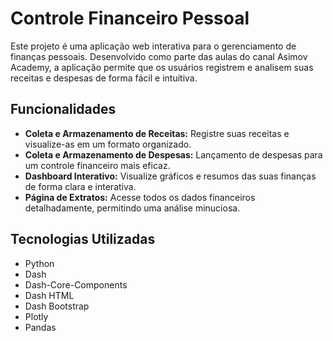 # Controle Financeiro Pessoal

Este projeto é uma aplicação web interativa para o gerenciamento de finanças pessoais. Desenvolvido como parte das aulas do canal Asimov Academy, a aplicação permite que os usuários registrem e analisem suas receitas e despesas de forma fácil e intuitiva.

## Funcionalidades

- **Coleta e Armazenamento de Receitas:** Registre suas receitas e visualize-as em um formato organizado.
- **Coleta e Armazenamento de Despesas:** Lançamento de despesas para um controle financeiro mais eficaz.
- **Dashboard Interativo:** Visualize gráficos e resumos das suas finanças de forma clara e interativa.
- **Página de Extratos:** Acesse todos os dados financeiros detalhadamente, permitindo uma análise minuciosa.

## Tecnologias Utilizadas

- Python
- Dash
- Dash-Core-Components
- Dash HTML
- Dash Bootstrap
- Plotly
- Pandas
